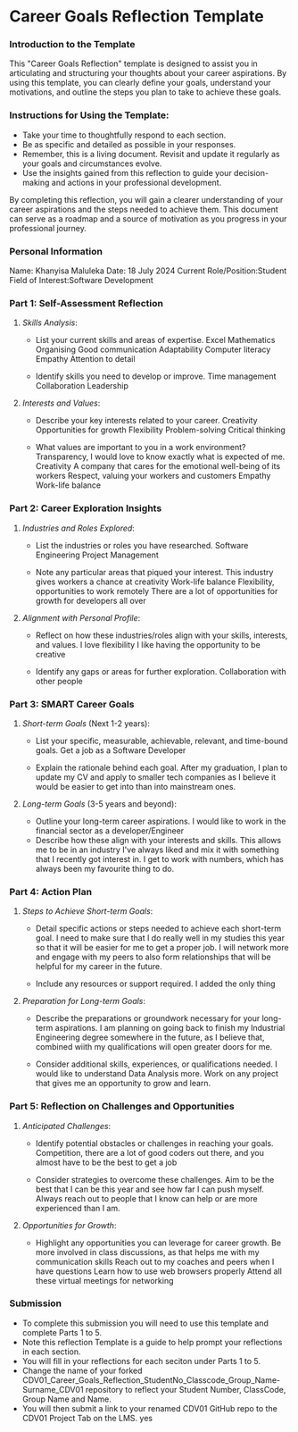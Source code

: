 # Career Goals Reflection Template

### Introduction to the Template

This "Career Goals Reflection" template is designed to assist you in articulating and structuring your thoughts about your career aspirations. By using this template, you can clearly define your goals, understand your motivations, and outline the steps you plan to take to achieve these goals.

### Instructions for Using the Template:

- Take your time to thoughtfully respond to each section.
- Be as specific and detailed as possible in your responses.
- Remember, this is a living document. Revisit and update it regularly as your goals and circumstances evolve.
- Use the insights gained from this reflection to guide your decision-making and actions in your professional development.

By completing this reflection, you will gain a clearer understanding of your career aspirations and the steps needed to achieve them. This document can serve as a roadmap and a source of motivation as you progress in your professional journey.

### Personal Information

Name: Khanyisa Maluleka
Date: 18 July 2024
Current Role/Position:Student
Field of Interest:Software Development

### Part 1: Self-Assessment Reflection

1. *Skills Analysis*:
    
    - List your current skills and areas of expertise.
    Excel
    Mathematics
    Organising
    Good communication
    Adaptability
    Computer literacy
    Empathy
    Attention to detail

    - Identify skills you need to develop or improve.
    Time management
    Collaboration
    Leadership

2. *Interests and Values*:
    
    - Describe your key interests related to your career.
    Creativity
    Opportunities for growth
    Flexibility
    Problem-solving
    Critical thinking

    - What values are important to you in a work environment?
    Transparency, I would love to know exactly what is expected of me. 
    Creativity
    A company that cares for the emotional well-being of its workers
    Respect, valuing your workers and customers
    Empathy
    Work-life balance



### Part 2: Career Exploration Insights

1. *Industries and Roles Explored*:
    
    - List the industries or roles you have researched.
    Software Engineering
    Project Management

    - Note any particular areas that piqued your interest.
    This industry gives workers a chance at creativity
    Work-life balance
    Flexibility, opportunities to work remotely
    There are a lot of opportunities for growth for developers all over

2. *Alignment with Personal Profile*:
    
    - Reflect on how these industries/roles align with your skills, interests, and values.
    I love flexibility
    I like having the opportunity to be creative

    - Identify any gaps or areas for further exploration.
    Collaboration with other people

### Part 3: SMART Career Goals

1. *Short-term Goals* (Next 1-2 years):
    
    - List your specific, measurable, achievable, relevant, and time-bound goals.
   Get a job as a Software Developer 

    - Explain the rationale behind each goal.
    After my graduation, I plan to update my CV and apply to smaller tech companies as I believe it would be easier to get into than into mainstream ones.

2. *Long-term Goals* (3-5 years and beyond):
    
    - Outline your long-term career aspirations.
    I would like to work in the financial sector as a developer/Engineer
    - Describe how these align with your interests and skills.
    This allows me to be in an industry I've always liked and mix it with something that I recently got interest in.
    I get to work with numbers, which has always been my favourite thing to do. 

### Part 4: Action Plan

1. *Steps to Achieve Short-term Goals*:
    
    - Detail specific actions or steps needed to achieve each short-term goal.
    I need to make sure that I do really well in my studies this year so that it will be easier for me to get a proper job. I will network more and engage with my peers to also form relationships that will be helpful for my career in the future.

    - Include any resources or support required.
    I added the only thing 

2. *Preparation for Long-term Goals*:
    
    - Describe the preparations or groundwork necessary for your long-term aspirations.
    I am planning on going back to finish my Industrial Engineering degree somewhere in the future, as I believe that, combined wiith my qualifications will open greater doors for me.

    - Consider additional skills, experiences, or qualifications needed.
    I would like to understand Data Analysis more. 
    Work on any project that gives me an opportunity to grow and learn.

### Part 5: Reflection on Challenges and Opportunities

1. *Anticipated Challenges*:
    
    - Identify potential obstacles or challenges in reaching your goals.
    Competition, there are a lot of good coders out there, and you almost have to be the best to get a job

    - Consider strategies to overcome these challenges.
    Aim to be the best that I can be this year and see how far I can push myself.
    Always reach out to people that I know can help or are more experienced than I am.

2. *Opportunities for Growth*:
    
    - Highlight any opportunities you can leverage for career growth.
    Be more involved in class discussions, as that helps me with my communication skills
    Reach out to my coaches and peers when I have questions
    Learn how to use web browsers properly
    Attend all these virtual meetings for networking 

### Submission

- To complete this submission you will need to use this template and complete Parts 1 to 5.
- Note this reflection Template is a guide to help prompt your reflections in each section.
- You will fill in your reflections for each seciton under Parts 1 to 5.
- Change the name of your forked CDV01_Career_Goals_Reflection_StudentNo_Classcode_Group_Name-Surname_CDV01 repository to reflect your Student Number, ClassCode, Group Name and Name.
- You will then submit a link to your renamed CDV01 GitHub repo to the CDV01 Project Tab on the LMS.
yes